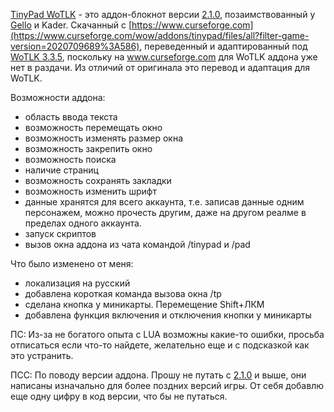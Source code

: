 

[TinyPad WoTLK](https://github.com/Makcumoz/TinyPad-WoTLK) - это аддон-блокнот версии [2.1.0](https://www.curseforge.com/wow/addons/tinypad/files/all?filter-game-version=2020709689%3A586), позаимствованный у [Gello](https://www.curseforge.com/members/gello3/followers0) и Kader. Скачанный с [https://www.curseforge.com](https://www.curseforge.com/wow/addons/tinypad/files/all?filter-game-version=2020709689%3A586), переведенный и адаптированный под [WoTLK 3.3.5](https://ru.wikipedia.org/wiki/World_of_Warcraft:_Wrath_of_the_Lich_King), поскольку на www.curseforge.com для WoTLK аддона уже нет в раздачи. Из отличий от оригинала это перевод и адаптация для WoTLK.


Возможности аддона:
- область ввода текста
- возможность перемещать окно
- возможность изменять размер окна
- возможность закрепить окно
- возможность поиска
- наличие страниц
- возможность сохранять закладки
- возможность изменить шрифт
- данные хранятся для всего аккаунта, т.е. записав данные одним персонажем, можно прочесть другим, даже на другом реалме в пределах одного аккаунта.
- запуск скриптов
- вызов окна аддона из чата командой /tinypad и /pad

Что было изменено от меня:
- локализация на русский
- добавлена короткая команда вызова окна /tp
- сделана кнопка у миникарты. Перемещение Shift+ЛКМ
- добавлена функция включения и отключения кнопки у миникарты
 
ПС: Из-за не богатого опыта с LUA возможны какие-то ошибки, просьба отписаться если что-то найдете, желательно еще и с подсказкой как это устранить. 

ПСС: По поводу версии аддона. Прошу не путать с [2.1.0](https://www.curseforge.com/wow/addons/tinypad/files/all?filter-game-version=2020709689%3A589) и выше, они написаны изначально для более поздних версий игры. От себя добавлю еще одну цифру в код версии, что бы не путаться.
